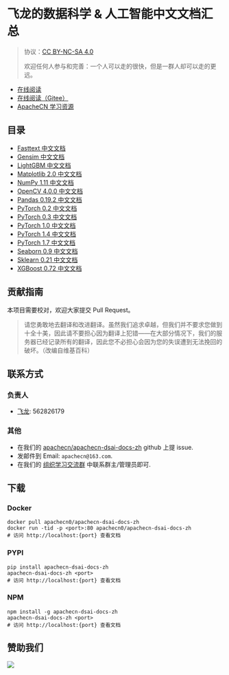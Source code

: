 # 飞龙的数据科学 &amp; 人工智能中文文档汇总

> 协议：[CC BY-NC-SA 4.0](http://creativecommons.org/licenses/by-nc-sa/4.0/)
> 
> 欢迎任何人参与和完善：一个人可以走的很快，但是一群人却可以走的更远。

* [在线阅读](https://dsaidoc.apachecn.org)
* [在线阅读（Gitee）](https://apachecn.gitee.io/apachecn-dsai-docs-zh/)
* [ApacheCN 学习资源](http://docs.apachecn.org/)

## 目录

+   [Fasttext 中文文档](doc/fasttext-doc-zh/SUMMARY.md)
+   [Gensim 中文文档](doc/gensim-doc-zh/SUMMARY.md)
+   [LightGBM 中文文档](doc/lightgbm-doc-zh/SUMMARY.md)
+   [Matplotlib 2.0 中文文档](doc/matplotlib-20-doc-zh/SUMMARY.md)
+   [NumPy 1.11 中文文档](doc/numpy-111-doc-zh/)
+   [OpenCV 4.0.0 中文文档](doc/opencv-400-doc-zh/SUMMARY.md)
+   [Pandas 0.19.2 中文文档](doc/pandas-0192-doc-zh/)
+   [PyTorch 0.2 中文文档](doc/pytorch-02-doc-zh/SUMMARY.md)
+   [PyTorch 0.3 中文文档](doc/pytorch-03-doc-zh/SUMMARY.md)
+   [PyTorch 1.0 中文文档](doc/pytorch-10-doc-zh/SUMMARY.md)
+   [PyTorch 1.4 中文文档](doc/pytorch-14-doc-zh/SUMMARY.md)
+   [PyTorch 1.7 中文文档](doc/pytorch-17-doc-zh/SUMMARY.md)
+   [Seaborn 0.9 中文文档](doc/seaborn-09-doc-zh/SUMMARY.md)
+   [Sklearn 0.21 中文文档](doc/sklearn-021-doc-zh/SUMMARY.md)
+   [XGBoost 0.72 中文文档](doc/xgboost-072-doc-zh/SUMMARY.md)

## 贡献指南

本项目需要校对，欢迎大家提交 Pull Request。

> 请您勇敢地去翻译和改进翻译。虽然我们追求卓越，但我们并不要求您做到十全十美，因此请不要担心因为翻译上犯错——在大部分情况下，我们的服务器已经记录所有的翻译，因此您不必担心会因为您的失误遭到无法挽回的破坏。（改编自维基百科）

## 联系方式

### 负责人

* [飞龙](https://github.com/wizardforcel): 562826179

### 其他

*   在我们的 [apachecn/apachecn-dsai-docs-zh](https://github.com/apachecn/apachecn-dsai-docs-zh) github 上提 issue.
*   发邮件到 Email: `apachecn@163.com`.
*   在我们的 [组织学习交流群](http://www.apachecn.org/organization/348.html) 中联系群主/管理员即可.

## 下载

### Docker

```
docker pull apachecn0/apachecn-dsai-docs-zh
docker run -tid -p <port>:80 apachecn0/apachecn-dsai-docs-zh
# 访问 http://localhost:{port} 查看文档
```

### PYPI

```
pip install apachecn-dsai-docs-zh
apachecn-dsai-docs-zh <port>
# 访问 http://localhost:{port} 查看文档
```

### NPM

```
npm install -g apachecn-dsai-docs-zh
apachecn-dsai-docs-zh <port>
# 访问 http://localhost:{port} 查看文档
```

## 赞助我们

![](http://data.apachecn.org/img/about/donate.jpg)
